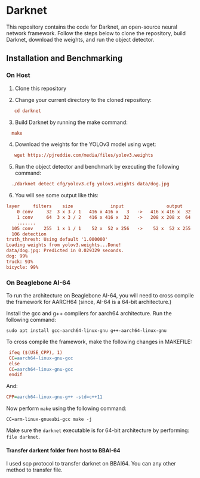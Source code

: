 # Darknet 

This repository contains the code for Darknet, an open-source neural network framework. Follow the steps below to clone the repository, build Darknet, download the weights, and run the object detector.

## Installation and Benchmarking 

### On Host 

1. Clone this repository

2. Change your current directory to the cloned repository:

```ini
   cd darknet

```

3. Build Darknet by running the make command:
```ini
  make
```

4.  Download the weights for the YOLOv3 model using wget:

```ini
   wget https://pjreddie.com/media/files/yolov3.weights
```

5. Run the object detector and benchmark by executing the following command:

 ```ini
   ./darknet detect cfg/yolov3.cfg yolov3.weights data/dog.jpg
``` 

6. You will see some output like this:

```ini
layer     filters    size              input                output
    0 conv     32  3 x 3 / 1   416 x 416 x   3   ->   416 x 416 x  32  0.299 BFLOPs
    1 conv     64  3 x 3 / 2   416 x 416 x  32   ->   208 x 208 x  64  1.595 BFLOPs
    .......
  105 conv    255  1 x 1 / 1    52 x  52 x 256   ->    52 x  52 x 255  0.353 BFLOPs
  106 detection
truth_thresh: Using default '1.000000'
Loading weights from yolov3.weights...Done!
data/dog.jpg: Predicted in 0.029329 seconds.
dog: 99%
truck: 93%
bicycle: 99%
```

### On Beaglebone AI-64 

To run the architecture on Beaglebone AI-64, you will need to cross compile the framework for AARCH64 (since, AI-64 is a 64-bit architecture.)

Install the gcc and g++ compilers for aarch64 architecture. Run the following command:
```
sudo apt install gcc-aarch64-linux-gnu g++-aarch64-linux-gnu
```

To cross compile the framework, make the following changes in MAKEFILE:

 ```ini
  ifeq ($(USE_CPP), 1)
  CC=aarch64-linux-gnu-gcc
  else
  CC=aarch64-linux-gnu-gcc
  endif    

 ``` 

And:

```ini
CPP=aarch64-linux-gnu-g++ -std=c++11
```
Now perform ```make``` using the following command:

```
CC=arm-linux-gnueabi-gcc make -j
```
Make sure the ``darknet`` executable is for 64-bit architecture by performing:
```file darknet```.

#### Transfer darkent folder from host to BBAI-64

I used scp protocol to transfer darknet on BBAI64. You can any other method to transfer file.  